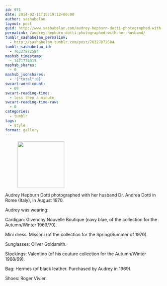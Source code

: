 ```yaml
---
id: 971
date: 2014-02-11T15:19:12+00:00
author: sashabelan
layout: post
guid: http://www.sashabelan.com/audrey-hepburn-dotti-photographed-with-her-husband/
permalink: /audrey-hepburn-dotti-photographed-with-her-husband/
tumblr_sashabelan_permalink:
  - http://sashabelan.tumblr.com/post/76327872584
tumblr_sashabelan_id:
  - 76327872584
mashsb_timestamp:
  - 1471774913
mashsb_shares:
  - 0
mashsb_jsonshares:
  - '{"total":0}'
swcart-word-count:
  - 69
swcart-reading-time:
  - less then a minute
swcart-reading-time-raw:
  - 0
categories:
  - tumblr
tags:
  - style
format: gallery
---
```

<div id='gallery-587' class='gallery galleryid-971 gallery-columns-3 gallery-size-thumbnail'>
  <figure class='gallery-item'> 
  
  <div class='gallery-icon portrait'>
    <a href='http://www.sashabelan.ru/audrey-hepburn-dotti-photographed-with-her-husband/attachment/972/'><img width="150" height="150" src="http://www.sashabelan.ru/wp-content/uploads/2014/02/tumblr_n0u7w0ZEW21qarj97o1_1280-150x150.jpg" class="attachment-thumbnail size-thumbnail" alt="" /></a>
  </div></figure>
</div>

Audrey Hepburn Dotti photographed with her husband Dr. Andrea Dotti in Rome (Italy), in August 1970.
  
Audrey was wearing:
  
Cardigan: Givenchy Nouvelle Boutique (navy blue, of the collection for the Autumn/Winter 1969/70).
  
Mini dress: Missoni (of the collection for the Spring/Summer of 1970).
  
Sunglasses: Oliver Goldsmith.
  
Stockings: Valentino (of his couture collection for the Autumn/Winter 1968/69).
  
Bag: Hermès (of black leather. Purchased by Audrey in 1969).
  
Shoes: Roger Vivier.